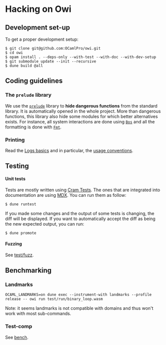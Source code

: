 # Hacking on Owi

## Development set-up

To get a proper development setup:

```shell-session
$ git clone git@github.com:OCamlPro/owi.git
$ cd owi
$ opam install . --deps-only --with-test --with-doc --with-dev-setup
$ git submodule update --init --recursive
$ dune build @all
```

## Coding guidelines

### The `prelude` library

We use the [`prelude`](https://git.zapashcanon.fr/zapashcanon/prelude) library to **hide dangerous functions** from the standard library.
It is automatically opened in the whole project.
More than dangerous functions, this library also hide some modules for which better alternatives exists.
For instance, all system interactions are done using [`Bos`](https://erratique.ch/software/bos/doc/) and all the formatting is done with [`Fmt`](https://erratique.ch/software/fmt/doc/).

### Printing

Read the [Logs basics](https://erratique.ch/software/logs/doc/Logs/index.html#basics) and in particular, the [usage conventions](https://erratique.ch/software/logs/doc/Logs/index.html#usage).

## Testing

#### Unit tests

Tests are mostly written using [Cram Tests].
The ones that are integrated into documentation are using [MDX].
You can run them as follow:

```shell-session
$ dune runtest
```

If you made some changes and the output of some tests is changing, the diff will be displayed.
If you want to automatically accept the diff as being the new expected output, you can run:

```shell-session
$ dune promote
```

#### Fuzzing

See [test/fuzz].

## Benchmarking

### Landmarks

```shell-session
OCAML_LANDMARKS=on dune exec --instrument-with landmarks --profile release -- owi run test/run/binary_loop.wasm
```

Note: it seems landmarks is not compatible with domains and thus won't work with most sub-commands.

### Test-comp

See [bench].

[bench]: ./bench/README.md
[test/fuzz]: ./test/fuzz/README.md

[Cram Tests]: https://dune.readthedocs.io/en/latest/reference/cram.html
[MDX]: https://github.com/realworldocaml/mdx
